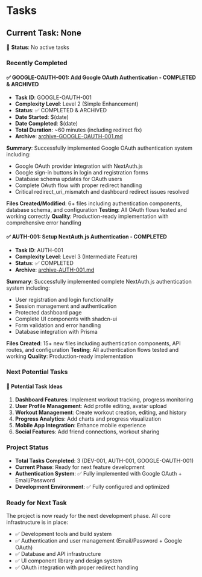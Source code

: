 # Tasks

## Current Task: None

🎯 **Status**: No active tasks

### Recently Completed

#### ✅ GOOGLE-OAUTH-001: Add Google OAuth Authentication - COMPLETED & ARCHIVED

- **Task ID**: GOOGLE-OAUTH-001
- **Complexity Level**: Level 2 (Simple Enhancement)
- **Status**: ✅ COMPLETED & ARCHIVED
- **Date Started**: $(date)
- **Date Completed**: $(date)
- **Total Duration**: ~60 minutes (including redirect fix)
- **Archive**: [archive-GOOGLE-OAUTH-001.md](archive/archive-GOOGLE-OAUTH-001.md)

**Summary**: Successfully implemented Google OAuth authentication system including:

- Google OAuth provider integration with NextAuth.js
- Google sign-in buttons in login and registration forms
- Database schema updates for OAuth users
- Complete OAuth flow with proper redirect handling
- Critical redirect_uri_mismatch and dashboard redirect issues resolved

**Files Created/Modified**: 6+ files including authentication components, database schema, and configuration
**Testing**: All OAuth flows tested and working correctly
**Quality**: Production-ready implementation with comprehensive error handling

#### ✅ AUTH-001: Setup NextAuth.js Authentication - COMPLETED

- **Task ID**: AUTH-001
- **Complexity Level**: Level 3 (Intermediate Feature)
- **Status**: ✅ COMPLETED
- **Archive**: [archive-AUTH-001.md](archive/archive-AUTH-001.md)

**Summary**: Successfully implemented complete NextAuth.js authentication system including:

- User registration and login functionality
- Session management and authentication
- Protected dashboard page
- Complete UI components with shadcn-ui
- Form validation and error handling
- Database integration with Prisma

**Files Created**: 15+ new files including authentication components, API routes, and configuration
**Testing**: All authentication flows tested and working
**Quality**: Production-ready implementation

### Next Potential Tasks

#### 🚀 Potential Task Ideas

1. **Dashboard Features**: Implement workout tracking, progress monitoring
2. **User Profile Management**: Add profile editing, avatar upload
3. **Workout Management**: Create workout creation, editing, and history
4. **Progress Analytics**: Add charts and progress visualization
5. **Mobile App Integration**: Enhance mobile experience
6. **Social Features**: Add friend connections, workout sharing

### Project Status

- **Total Tasks Completed**: 3 (DEV-001, AUTH-001, GOOGLE-OAUTH-001)
- **Current Phase**: Ready for next feature development
- **Authentication System**: ✅ Fully implemented with Google OAuth + Email/Password
- **Development Environment**: ✅ Fully configured and optimized

### Ready for Next Task

The project is now ready for the next development phase. All core infrastructure is in place:

- ✅ Development tools and build system
- ✅ Authentication and user management (Email/Password + Google OAuth)
- ✅ Database and API infrastructure
- ✅ UI component library and design system
- ✅ OAuth integration with proper redirect handling
